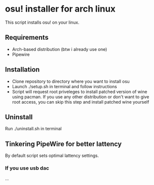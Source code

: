 # osu! installer for arch linux
This script installs osu! on your linux.

## Requirements
- Arch-based distribution (btw i already use one)
- Pipewire

## Installation
- Clone repository to directory where you want to install osu
- Launch ./setup.sh in terminal and follow instructions
- Script will request root priveleges to install patched version of wine using pacman. If you use any other distribution or don't want to give root access, you can skip this step and install patched wine yourself

## Uninstall
Run ./uninstall.sh in terminal 

## Tinkering PipeWire for better lattency
By default script sets optimal lattency settings.

### If you use usb dac
...
